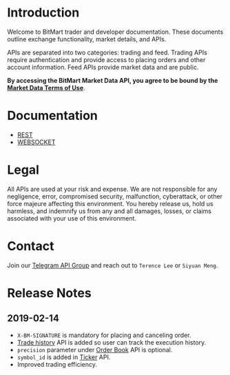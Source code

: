 # Introduction

Welcome to BitMart trader and developer documentation. These documents outline exchange functionality, market details, and APIs.

APIs are separated into two categories: trading and feed. Trading APIs require authentication and provide access to placing orders and other account information. Feed APIs provide market data and are public.

**By accessing the BitMart Market Data API, you agree to be bound by the** [**Market Data Terms of Use**](https://support.bitmart.com/hc/en-us/articles/115004890354-Terms-of-Use).



# Documentation

* [REST](REST.md)
* [WEBSOCKET](WEBSOCKET.md)


# Legal

All APIs are used at your risk and expense. We are not responsible for any negligence, error, compromised security, malfunction, cyberattack, or other force majeure affecting this environment. You hereby release us, hold us harmless, and indemnify us from any and all damages, losses, or claims associated with your use of this environment.

# Contact

Join our [Telegram API Group](https://t.me/bitmart_api) and reach out to `Terence Lee` or `Siyuan Meng`.

# Release Notes

## 2019-02-14

* ```X-BM-SIGNATURE``` is mandatory for placing and canceling order.
* [Trade history](rest/authenticated/trade_history.md) API is added so user can track the execution history.
* ```precision``` parameter under [Order Book](rest/public/order_book.md) API is optional.
* ```symbol_id``` is added in [Ticker](rest/public/ticker.md) API.
* Improved trading efficiency.